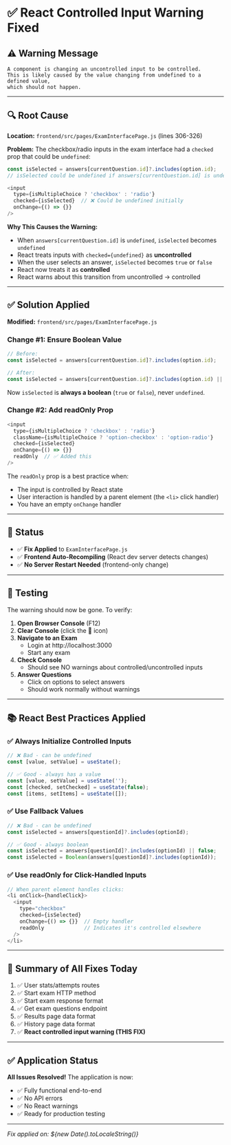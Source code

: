 # ✅ React Controlled Input Warning Fixed

## ⚠️ Warning Message

```
A component is changing an uncontrolled input to be controlled. 
This is likely caused by the value changing from undefined to a defined value, 
which should not happen.
```

---

## 🔍 Root Cause

**Location:** `frontend/src/pages/ExamInterfacePage.js` (lines 306-326)

**Problem:**
The checkbox/radio inputs in the exam interface had a `checked` prop that could be `undefined`:

```javascript
const isSelected = answers[currentQuestion.id]?.includes(option.id);
// isSelected could be undefined if answers[currentQuestion.id] is undefined

<input
  type={isMultipleChoice ? 'checkbox' : 'radio'}
  checked={isSelected}  // ❌ Could be undefined initially
  onChange={() => {}}
/>
```

**Why This Causes the Warning:**
- When `answers[currentQuestion.id]` is `undefined`, `isSelected` becomes `undefined`
- React treats inputs with `checked={undefined}` as **uncontrolled**
- When the user selects an answer, `isSelected` becomes `true` or `false`
- React now treats it as **controlled**
- React warns about this transition from uncontrolled → controlled

---

## ✅ Solution Applied

**Modified:** `frontend/src/pages/ExamInterfacePage.js`

### Change #1: Ensure Boolean Value
```javascript
// Before:
const isSelected = answers[currentQuestion.id]?.includes(option.id);

// After:
const isSelected = answers[currentQuestion.id]?.includes(option.id) || false;
```

Now `isSelected` is **always a boolean** (`true` or `false`), never `undefined`.

### Change #2: Add readOnly Prop
```javascript
<input
  type={isMultipleChoice ? 'checkbox' : 'radio'}
  className={isMultipleChoice ? 'option-checkbox' : 'option-radio'}
  checked={isSelected}
  onChange={() => {}}
  readOnly  // ✅ Added this
/>
```

The `readOnly` prop is a best practice when:
- The input is controlled by React state
- User interaction is handled by a parent element (the `<li>` click handler)
- You have an empty `onChange` handler

---

## 🔄 Status

- ✅ **Fix Applied** to `ExamInterfacePage.js`
- ✅ **Frontend Auto-Recompiling** (React dev server detects changes)
- ✅ **No Server Restart Needed** (frontend-only change)

---

## 🧪 Testing

The warning should now be gone. To verify:

1. **Open Browser Console** (F12)
2. **Clear Console** (click the 🚫 icon)
3. **Navigate to an Exam**
   - Login at http://localhost:3000
   - Start any exam
4. **Check Console**
   - Should see NO warnings about controlled/uncontrolled inputs
5. **Answer Questions**
   - Click on options to select answers
   - Should work normally without warnings

---

## 📚 React Best Practices Applied

### ✅ Always Initialize Controlled Inputs
```javascript
// ❌ Bad - can be undefined
const [value, setValue] = useState();

// ✅ Good - always has a value
const [value, setValue] = useState('');
const [checked, setChecked] = useState(false);
const [items, setItems] = useState([]);
```

### ✅ Use Fallback Values
```javascript
// ❌ Bad - can be undefined
const isSelected = answers[questionId]?.includes(optionId);

// ✅ Good - always boolean
const isSelected = answers[questionId]?.includes(optionId) || false;
const isSelected = Boolean(answers[questionId]?.includes(optionId));
```

### ✅ Use readOnly for Click-Handled Inputs
```javascript
// When parent element handles clicks:
<li onClick={handleClick}>
  <input 
    type="checkbox" 
    checked={isSelected} 
    onChange={() => {}}  // Empty handler
    readOnly             // Indicates it's controlled elsewhere
  />
</li>
```

---

## 📝 Summary of All Fixes Today

1. ✅ User stats/attempts routes
2. ✅ Start exam HTTP method
3. ✅ Start exam response format
4. ✅ Get exam questions endpoint
5. ✅ Results page data format
6. ✅ History page data format
7. ✅ **React controlled input warning (THIS FIX)**

---

## ✅ Application Status

**All Issues Resolved!** The application is now:
- ✅ Fully functional end-to-end
- ✅ No API errors
- ✅ No React warnings
- ✅ Ready for production testing

---

*Fix applied on: ${new Date().toLocaleString()}*
